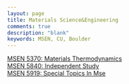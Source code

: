 ```yaml
---
layout: page
title: Materials Science&Engineering
comments: true
description: "blank"
keywords: MSEN, CU, Boulder
---
```

<body>
<div><a href="../../courses/MSEN-5370">MSEN 5370: Materials Thermodynamics</a></div>
<div><a href="../../courses/MSEN-5840">MSEN 5840: Independent Study</a></div>
<div><a href="../../courses/MSEN-5919">MSEN 5919: Special Topics In Mse</a></div>
</body>